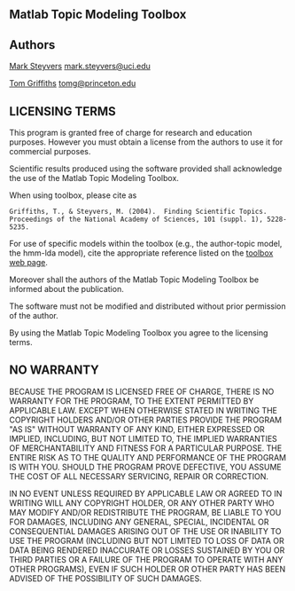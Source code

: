 Matlab Topic Modeling Toolbox
-----------------------------

## Authors

[Mark Steyvers](https://steyvers.socsci.uci.edu)
mark.steyvers@uci.edu

[Tom Griffiths](http://cocosci.princeton.edu/tom/index.php)
tomg@princeton.edu

## LICENSING TERMS 

This program is granted free of charge for research and education
purposes. However you must obtain a license from the authors to use it
for commercial purposes.

Scientific results produced using the software provided shall
acknowledge the use of the Matlab Topic Modeling Toolbox. 


When using toolbox, please cite as

	Griffiths, T., & Steyvers, M. (2004).  Finding Scientific Topics. 
	Proceedings of the National Academy of Sciences, 101 (suppl. 1), 5228-5235.

For use of specific models within the toolbox (e.g., the author-topic model, 
the hmm-lda model), cite the appropriate reference listed on the [toolbox web page](https://web.archive.org/web/20181020023624/http://psiexp.ss.uci.edu/research/programs_data/toolbox.htm).
 
Moreover shall the authors of the Matlab Topic Modeling Toolbox be informed about the
publication.

The software must not be modified and distributed without prior
permission of the author.

By using the Matlab Topic Modeling Toolbox you agree to the licensing terms.


## NO WARRANTY 

BECAUSE THE PROGRAM IS LICENSED FREE OF CHARGE, THERE IS NO WARRANTY
FOR THE PROGRAM, TO THE EXTENT PERMITTED BY APPLICABLE LAW. EXCEPT
WHEN OTHERWISE STATED IN WRITING THE COPYRIGHT HOLDERS AND/OR OTHER
PARTIES PROVIDE THE PROGRAM "AS IS" WITHOUT WARRANTY OF ANY KIND,
EITHER EXPRESSED OR IMPLIED, INCLUDING, BUT NOT LIMITED TO, THE
IMPLIED WARRANTIES OF MERCHANTABILITY AND FITNESS FOR A PARTICULAR
PURPOSE. THE ENTIRE RISK AS TO THE QUALITY AND PERFORMANCE OF THE
PROGRAM IS WITH YOU.  SHOULD THE PROGRAM PROVE DEFECTIVE, YOU ASSUME
THE COST OF ALL NECESSARY SERVICING, REPAIR OR CORRECTION.

IN NO EVENT UNLESS REQUIRED BY APPLICABLE LAW OR AGREED TO IN WRITING
WILL ANY COPYRIGHT HOLDER, OR ANY OTHER PARTY WHO MAY MODIFY AND/OR
REDISTRIBUTE THE PROGRAM, BE LIABLE TO YOU FOR DAMAGES, INCLUDING ANY
GENERAL, SPECIAL, INCIDENTAL OR CONSEQUENTIAL DAMAGES ARISING OUT OF
THE USE OR INABILITY TO USE THE PROGRAM (INCLUDING BUT NOT LIMITED TO
LOSS OF DATA OR DATA BEING RENDERED INACCURATE OR LOSSES SUSTAINED BY
YOU OR THIRD PARTIES OR A FAILURE OF THE PROGRAM TO OPERATE WITH ANY
OTHER PROGRAMS), EVEN IF SUCH HOLDER OR OTHER PARTY HAS BEEN ADVISED
OF THE POSSIBILITY OF SUCH DAMAGES.
